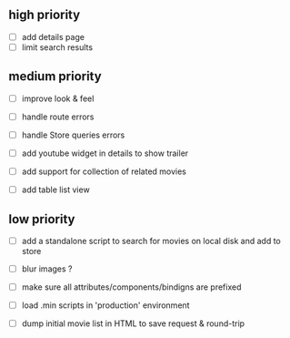 ## high priority

- [ ] add details page
- [ ] limit search results

## medium priority

- [ ] improve look & feel
- [ ] handle route errors
- [ ] handle Store queries errors

- [ ] add youtube widget in details to show trailer
- [ ] add support for collection of related movies
- [ ] add table list view

## low priority

- [ ] add a standalone script to search for movies on local disk and add to store
- [ ] blur images ?

- [ ] make sure all attributes/components/bindigns are prefixed
- [ ] load .min scripts in 'production' environment
- [ ] dump initial movie list in HTML to save request & round-trip
